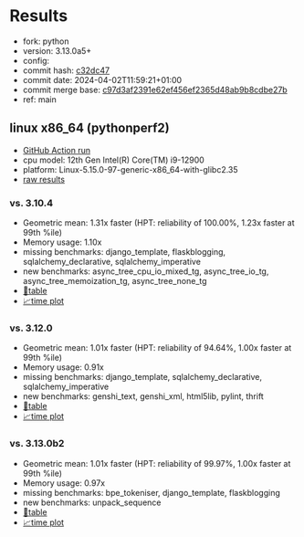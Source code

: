 # Results

- fork: python
- version: 3.13.0a5+
- config: 
- commit hash: [c32dc47](https://github.com/python/cpython/commit/c32dc47)
- commit date: 2024-04-02T11:59:21+01:00
- commit merge base: [c97d3af2391e62ef456ef2365d48ab9b8cdbe27b](https://github.com/python/cpython/commit/c97d3af2391e62ef456ef2365d48ab9b8cdbe27b)
- ref: main

## linux x86_64 (pythonperf2)

- [GitHub Action run](https://github.com/faster-cpython/benchmarking/actions/runs/8521671266)
- cpu model: 12th Gen Intel(R) Core(TM) i9-12900
- platform: Linux-5.15.0-97-generic-x86_64-with-glibc2.35
- [raw results](bm-20240402-pythonperf2-x86_64-python-main-3.13.0a5%2B-c32dc47.json)

### vs. 3.10.4

- Geometric mean: 1.31x faster (HPT: reliability of 100.00%, 1.23x faster at 99th %ile)
- Memory usage: 1.10x
- missing benchmarks: django_template, flaskblogging, sqlalchemy_declarative, sqlalchemy_imperative
- new benchmarks: async_tree_cpu_io_mixed_tg, async_tree_io_tg, async_tree_memoization_tg, async_tree_none_tg
- [📄table](bm-20240402-pythonperf2-x86_64-python-main-3.13.0a5%2B-c32dc47-vs-3.10.4.md)
- [📈time plot](bm-20240402-pythonperf2-x86_64-python-main-3.13.0a5%2B-c32dc47-vs-3.10.4.svg)

### vs. 3.12.0

- Geometric mean: 1.01x faster (HPT: reliability of 94.64%, 1.00x faster at 99th %ile)
- Memory usage: 0.91x
- missing benchmarks: django_template, sqlalchemy_declarative, sqlalchemy_imperative
- new benchmarks: genshi_text, genshi_xml, html5lib, pylint, thrift
- [📄table](bm-20240402-pythonperf2-x86_64-python-main-3.13.0a5%2B-c32dc47-vs-3.12.0.md)
- [📈time plot](bm-20240402-pythonperf2-x86_64-python-main-3.13.0a5%2B-c32dc47-vs-3.12.0.svg)

### vs. 3.13.0b2

- Geometric mean: 1.01x faster (HPT: reliability of 99.97%, 1.00x faster at 99th %ile)
- Memory usage: 0.97x
- missing benchmarks: bpe_tokeniser, django_template, flaskblogging
- new benchmarks: unpack_sequence
- [📄table](bm-20240402-pythonperf2-x86_64-python-main-3.13.0a5%2B-c32dc47-vs-3.13.0b2.md)
- [📈time plot](bm-20240402-pythonperf2-x86_64-python-main-3.13.0a5%2B-c32dc47-vs-3.13.0b2.svg)

